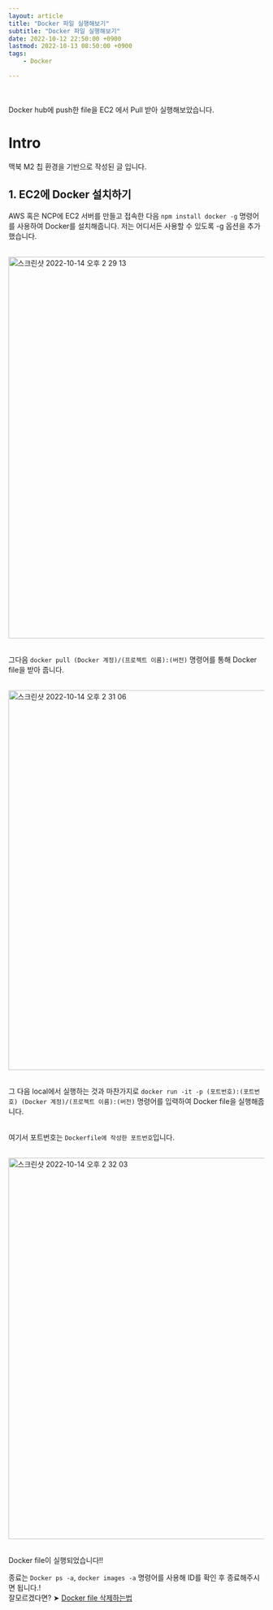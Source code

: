 ```yaml
---
layout: article
title: "Docker 파일 실행해보기"
subtitle: "Docker 파일 실행해보기"
date: 2022-10-12 22:50:00 +0900
lastmod: 2022-10-13 08:50:00 +0900
tags: 
    - Docker

---
```

<br><br>
Docker hub에 push한 file을 EC2 에서 Pull 받아 실행해보았습니다.

<!--more-->  

# Intro

맥북 M2 칩 환경을 기반으로 작성된 글 입니다.

## 1. EC2에 Docker 설치하기<br/>

AWS 혹은 NCP에 EC2 서버를 만들고 접속한 다음 `npm install docker -g` 명령어를 사용하여 Docker를 설치해줍니다. 저는 어디서든 사용할 수 있도록 -g 옵션을 추가했습니다.<br/>
<br/>

<img width="752" alt="스크린샷 2022-10-14 오후 2 29 13" src="https://user-images.githubusercontent.com/99805929/195770608-3b08d560-4645-4ccb-a63d-e06ab89064ba.png"><br/>
<br/>

그다음 `docker pull (Docker 계정)/(프로젝트 이름):(버전)` 명령어를 통해 Docker file을 받아 줍니다.<br/>
<br/>

<img width="748" alt="스크린샷 2022-10-14 오후 2 31 06" src="https://user-images.githubusercontent.com/99805929/195771006-2a407505-e11a-48de-82e8-6bf80143fe79.png"><br/>
<br/>

그 다음 local에서 실행하는 것과 마찬가지로 `docker run -it -p (포트번호):(포트번호) (Docker 계정)/(프로젝트 이름):(버전)` 명령어를 입력하여 Docker file을 실행해줍니다.<br/>
<br/>

여기서 포트번호는 `Dockerfile에 작성한 포트번호`입니다.
<br/>
<br/>

<img width="751" alt="스크린샷 2022-10-14 오후 2 32 03" src="https://user-images.githubusercontent.com/99805929/195771386-5f9decd0-5d11-4a7c-8668-e331d6861524.png"><br/>
<br/>

Docker file이 실행되었습니다!!

종료는 `Docker ps -a`, `docker images -a` 명령어를 사용해 ID를 확인 후 종료해주시면 됩니다.!<br/>
잘모르겠다면? ➤ [Docker file 삭제하는법](https://jeongjaeha.github.io/blog/2022/10/11/Docker-%EC%82%AC%EC%9A%A9%EB%B2%95.html#container-%EC%A2%85%EB%A3%8C%ED%95%98%EA%B8%B0)